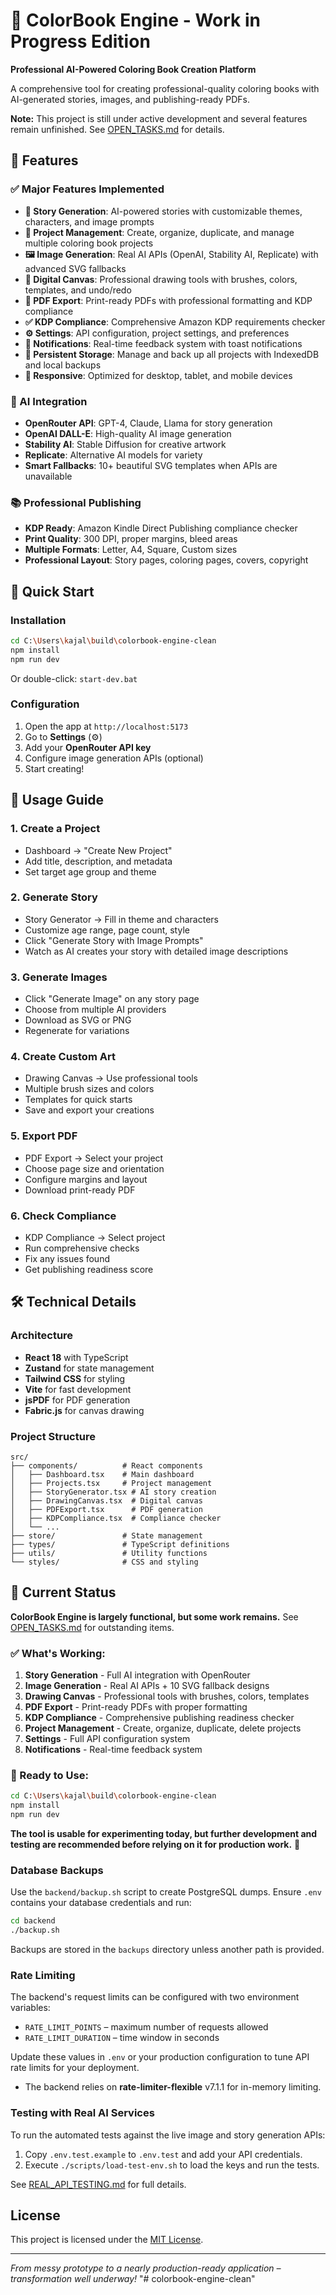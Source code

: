 # 🎨 ColorBook Engine - Work in Progress Edition

**Professional AI-Powered Coloring Book Creation Platform**

A comprehensive tool for creating professional-quality coloring books with AI-generated stories, images, and publishing-ready PDFs.

**Note:** This project is still under active development and several features remain unfinished. See [OPEN_TASKS.md](OPEN_TASKS.md) for details.

## 🌟 Features

### ✅ Major Features Implemented
- **🎨 Story Generation**: AI-powered stories with customizable themes, characters, and image prompts
- **📁 Project Management**: Create, organize, duplicate, and manage multiple coloring book projects
- **🖼️ Image Generation**: Real AI APIs (OpenAI, Stability AI, Replicate) with advanced SVG fallbacks
- **🎨 Digital Canvas**: Professional drawing tools with brushes, colors, templates, and undo/redo
- **📄 PDF Export**: Print-ready PDFs with professional formatting and KDP compliance
- **✅ KDP Compliance**: Comprehensive Amazon KDP requirements checker
- **⚙️ Settings**: API configuration, project settings, and preferences
- **🔔 Notifications**: Real-time feedback system with toast notifications
- **💾 Persistent Storage**: Manage and back up all projects with IndexedDB and
  local backups
- **📱 Responsive**: Optimized for desktop, tablet, and mobile devices

### 🎯 AI Integration
- **OpenRouter API**: GPT-4, Claude, Llama for story generation
- **OpenAI DALL-E**: High-quality AI image generation
- **Stability AI**: Stable Diffusion for creative artwork
- **Replicate**: Alternative AI models for variety
- **Smart Fallbacks**: 10+ beautiful SVG templates when APIs are unavailable

### 📚 Professional Publishing
- **KDP Ready**: Amazon Kindle Direct Publishing compliance checker
- **Print Quality**: 300 DPI, proper margins, bleed areas
- **Multiple Formats**: Letter, A4, Square, Custom sizes
- **Professional Layout**: Story pages, coloring pages, covers, copyright

## 🚀 Quick Start

### Installation
```bash
cd C:\Users\kajal\build\colorbook-engine-clean
npm install
npm run dev
```

Or double-click: `start-dev.bat`

### Configuration
1. Open the app at `http://localhost:5173`
2. Go to **Settings** (⚙️)
3. Add your **OpenRouter API key**
4. Configure image generation APIs (optional)
5. Start creating!

## 📖 Usage Guide

### 1. Create a Project
- Dashboard → "Create New Project"
- Add title, description, and metadata
- Set target age group and theme

### 2. Generate Story
- Story Generator → Fill in theme and characters
- Customize age range, page count, style
- Click "Generate Story with Image Prompts"
- Watch as AI creates your story with detailed image descriptions

### 3. Generate Images
- Click "Generate Image" on any story page
- Choose from multiple AI providers
- Download as SVG or PNG
- Regenerate for variations

### 4. Create Custom Art
- Drawing Canvas → Use professional tools
- Multiple brush sizes and colors
- Templates for quick starts
- Save and export your creations

### 5. Export PDF
- PDF Export → Select your project
- Choose page size and orientation
- Configure margins and layout
- Download print-ready PDF

### 6. Check Compliance
- KDP Compliance → Select project
- Run comprehensive checks
- Fix any issues found
- Get publishing readiness score

## 🛠️ Technical Details

### Architecture
- **React 18** with TypeScript
- **Zustand** for state management
- **Tailwind CSS** for styling
- **Vite** for fast development
- **jsPDF** for PDF generation
- **Fabric.js** for canvas drawing

### Project Structure
```
src/
├── components/          # React components
│   ├── Dashboard.tsx    # Main dashboard
│   ├── Projects.tsx     # Project management
│   ├── StoryGenerator.tsx # AI story creation
│   ├── DrawingCanvas.tsx  # Digital canvas
│   ├── PDFExport.tsx      # PDF generation
│   ├── KDPCompliance.tsx  # Compliance checker
│   └── ...
├── store/               # State management
├── types/               # TypeScript definitions
├── utils/               # Utility functions
└── styles/              # CSS and styling
```

## 🚧 Current Status

**ColorBook Engine is largely functional, but some work remains.** See
[OPEN_TASKS.md](OPEN_TASKS.md) for outstanding items.

### ✅ What's Working:
1. **Story Generation** - Full AI integration with OpenRouter
2. **Image Generation** - Real AI APIs + 10 SVG fallback designs
3. **Drawing Canvas** - Professional tools with brushes, colors, templates
4. **PDF Export** - Print-ready PDFs with proper formatting
5. **KDP Compliance** - Comprehensive publishing readiness checker
6. **Project Management** - Create, organize, duplicate, delete projects
7. **Settings** - Full API configuration system
8. **Notifications** - Real-time feedback system

### 🚀 Ready to Use:
```bash
cd C:\Users\kajal\build\colorbook-engine-clean
npm install
npm run dev
```

**The tool is usable for experimenting today, but further development and
testing are recommended before relying on it for production work.** 🎨

### Database Backups
Use the `backend/backup.sh` script to create PostgreSQL dumps. Ensure `.env` contains your database credentials and run:

```bash
cd backend
./backup.sh
```
Backups are stored in the `backups` directory unless another path is provided.

### Rate Limiting
The backend's request limits can be configured with two environment variables:

- `RATE_LIMIT_POINTS` – maximum number of requests allowed
- `RATE_LIMIT_DURATION` – time window in seconds

Update these values in `.env` or your production configuration to tune API rate
limits for your deployment.
- The backend relies on **rate-limiter-flexible** v7.1.1 for in-memory limiting.

### Testing with Real AI Services
To run the automated tests against the live image and story generation APIs:

1. Copy `.env.test.example` to `.env.test` and add your API credentials.
2. Execute `./scripts/load-test-env.sh` to load the keys and run the tests.

See [REAL_API_TESTING.md](REAL_API_TESTING.md) for full details.

## License

This project is licensed under the [MIT License](LICENSE).

---

*From messy prototype to a nearly production-ready application – transformation well underway!* "# colorbook-engine-clean"
